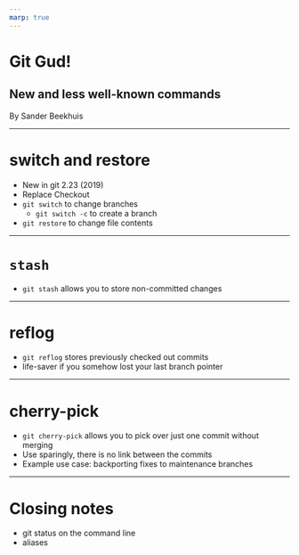 ```yaml
---
marp: true
---
```


# Git Gud!
## New and less well-known commands

By Sander Beekhuis

---
# switch and restore
- New in git 2.23 (2019)
- Replace Checkout
- `git switch` to change branches
    - `git switch -c` to create a branch
- `git restore` to change file contents

---
# `stash`
- `git stash` allows you to store non-committed changes

---

# reflog

- `git reflog` stores previously checked out commits 
- life-saver if you somehow lost your last branch pointer


---
# cherry-pick
- `git cherry-pick` allows you to pick over just one commit without merging
- Use sparingly, there is no link between the commits
- Example use case: backporting fixes to maintenance branches

<!-- But starting your branch at the right spot may be better -->
---

# Closing notes

- git status on the command line
- aliases 



